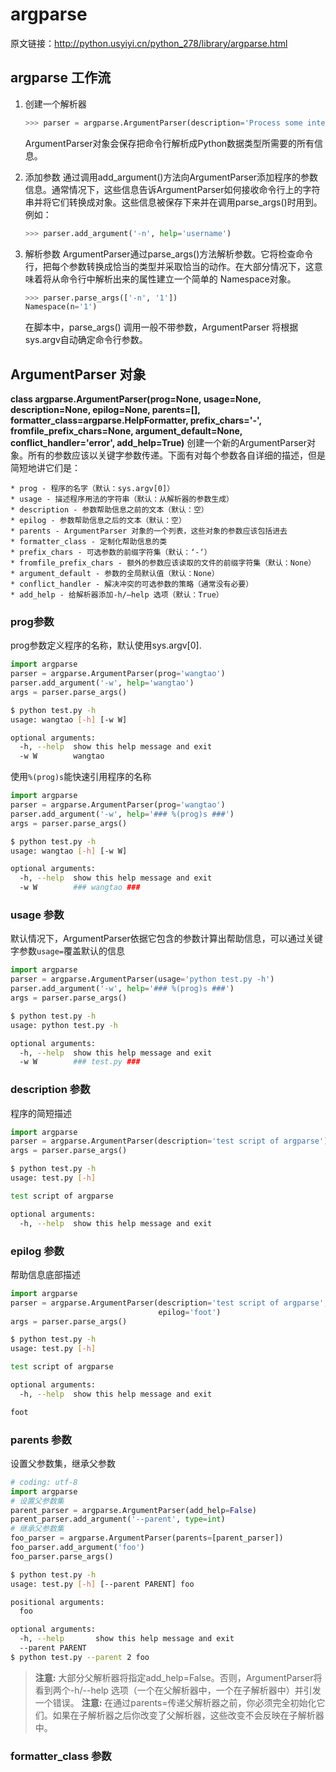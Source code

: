 # argparse
原文链接：http://python.usyiyi.cn/python_278/library/argparse.html
## argparse 工作流
1. 创建一个解析器

	```python
	>>> parser = argparse.ArgumentParser(description='Process some integers.')
	```
	ArgumentParser对象会保存把命令行解析成Python数据类型所需要的所有信息。
	
2. 添加参数
	通过调用add_argument()方法向ArgumentParser添加程序的参数信息。通常情况下，这些信息告诉ArgumentParser如何接收命令行上的字符串并将它们转换成对象。这些信息被保存下来并在调用parse_args()时用到。例如：
	
	```python
	>>> parser.add_argument('-n', help='username')
	```

3. 解析参数
	ArgumentParser通过parse_args()方法解析参数。它将检查命令行，把每个参数转换成恰当的类型并采取恰当的动作。在大部分情况下，这意味着将从命令行中解析出来的属性建立一个简单的 Namespace对象。
	
	```python
	>>> parser.parse_args(['-n', '1'])
	Namespace(n='1')
	```
	在脚本中，parse_args() 调用一般不带参数，ArgumentParser 将根据sys.argv自动确定命令行参数。
	
## ArgumentParser 对象
__class argparse.ArgumentParser(prog=None, usage=None, description=None, epilog=None, parents=[], formatter_class=argparse.HelpFormatter, prefix_chars='-', fromfile_prefix_chars=None, argument_default=None, conflict_handler='error', add_help=True)__
创建一个新的ArgumentParser对象。所有的参数应该以关键字参数传递。下面有对每个参数各自详细的描述，但是简短地讲它们是：

	* prog - 程序的名字（默认：sys.argv[0]）
	* usage - 描述程序用法的字符串（默认：从解析器的参数生成）
	* description - 参数帮助信息之前的文本（默认：空）
	* epilog - 参数帮助信息之后的文本（默认：空）
	* parents - ArgumentParser 对象的一个列表，这些对象的参数应该包括进去
	* formatter_class - 定制化帮助信息的类
	* prefix_chars - 可选参数的前缀字符集（默认：‘-‘）
	* fromfile_prefix_chars - 额外的参数应该读取的文件的前缀字符集（默认：None）
	* argument_default - 参数的全局默认值（默认：None）
	* conflict_handler - 解决冲突的可选参数的策略（通常没有必要）
	* add_help - 给解析器添加-h/–help 选项（默认：True）

### prog参数
prog参数定义程序的名称，默认使用sys.argv[0].

```python
import argparse
parser = argparse.ArgumentParser(prog='wangtao')
parser.add_argument('-w', help='wangtao')
args = parser.parse_args()
```

```bash
$ python test.py -h
usage: wangtao [-h] [-w W]

optional arguments:
  -h, --help  show this help message and exit
  -w W        wangtao
```

使用`%(prog)s`能快速引用程序的名称

```python
import argparse
parser = argparse.ArgumentParser(prog='wangtao')
parser.add_argument('-w', help='### %(prog)s ###')
args = parser.parse_args()
```

```bash
$ python test.py -h
usage: wangtao [-h] [-w W]

optional arguments:
  -h, --help  show this help message and exit
  -w W        ### wangtao ###
```

### usage 参数
默认情况下，ArgumentParser依据它包含的参数计算出帮助信息，可以通过关键字参数`usage=`覆盖默认的信息

```python
import argparse
parser = argparse.ArgumentParser(usage='python test.py -h')
parser.add_argument('-w', help='### %(prog)s ###')
args = parser.parse_args()
```

```bash
$ python test.py -h
usage: python test.py -h

optional arguments:
  -h, --help  show this help message and exit
  -w W        ### test.py ###
```

### description 参数
程序的简短描述

```python
import argparse
parser = argparse.ArgumentParser(description='test script of argparse')
args = parser.parse_args()
```

```bash
$ python test.py -h
usage: test.py [-h]

test script of argparse

optional arguments:
  -h, --help  show this help message and exit
```

### epilog 参数
帮助信息底部描述

```python
import argparse
parser = argparse.ArgumentParser(description='test script of argparse',
                                 epilog='foot')
args = parser.parse_args()
```

```bash
$ python test.py -h
usage: test.py [-h]

test script of argparse

optional arguments:
  -h, --help  show this help message and exit

foot
```

### parents 参数
设置父参数集，继承父参数

```python
# coding: utf-8
import argparse
# 设置父参数集
parent_parser = argparse.ArgumentParser(add_help=False)
parent_parser.add_argument('--parent', type=int)
# 继承父参数集
foo_parser = argparse.ArgumentParser(parents=[parent_parser])
foo_parser.add_argument('foo')
foo_parser.parse_args()
```

```bash
$ python test.py -h
usage: test.py [-h] [--parent PARENT] foo

positional arguments:
  foo

optional arguments:
  -h, --help       show this help message and exit
  --parent PARENT
$ python test.py --parent 2 foo
```

> __注意:__ 大部分父解析器将指定add_help=False。否则，ArgumentParser将看到两个-h/--help 选项（一个在父解析器中，一个在子解析器中）并引发一个错误。
> __注意:__ 在通过parents=传递父解析器之前，你必须完全初始化它们。如果在子解析器之后你改变了父解析器，这些改变不会反映在子解析器中。

### formatter_class 参数



